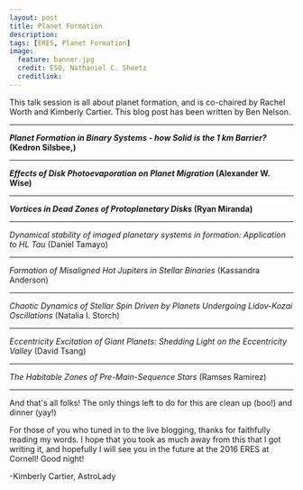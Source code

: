 ```yaml
---
layout: post
title: Planet Formation
description:
tags: [ERES, Planet Formation]
image:
  feature: banner.jpg
  credit: ESO, Nathaniel C. Sheetz
  creditlink: 
---
```


This talk session is all about planet formation, and is co-chaired by Rachel Worth and Kimberly Cartier. This blog post has been written by Ben Nelson.

---

***Planet Formation in Binary Systems - how Solid is the 1 km Barrier?* (Kedron Silsbee,)**

---
***Effects of Disk Photoevaporation on Planet Migration* (Alexander W. Wise)**

---
***Vortices in Dead Zones of Protoplanetary Disks* (Ryan Miranda)**

---
*Dynamical stability of imaged planetary systems in formation: Application to HL Tau* (Daniel Tamayo)

---
*Formation of Misaligned Hot Jupiters in Stellar Binaries* (Kassandra Anderson)

---
*Chaotic Dynamics of Stellar Spin Driven by Planets Undergoing Lidov-Kozai Oscillations* (Natalia I. Storch)

---
*Eccentricity Excitation of Giant Planets: Shedding Light on the Eccentricity Valley* (David Tsang)

---
*The Habitable Zones of Pre-Main-Sequence Stars* (Ramses Ramirez)

---
And that's all folks! The only things left to do for this are clean up (boo!) and dinner (yay!)

For those of you who tuned in to the live blogging, thanks for faithfully reading my words. I hope that you took as much away from this that I got writing it, and hopefully I will see you in the future at the 2016 ERES at Cornell! Good night!

-Kimberly Cartier, AstroLady